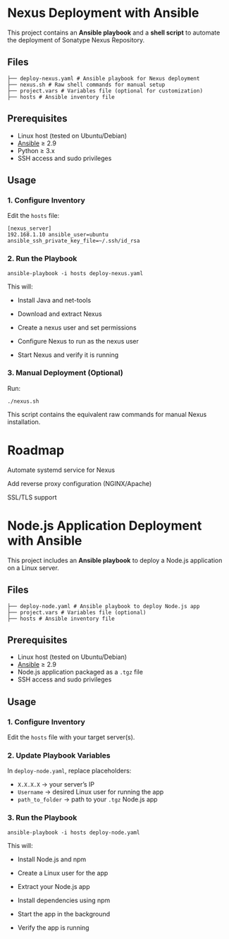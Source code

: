 # Nexus Deployment with Ansible

This project contains an **Ansible playbook** and a **shell script** to automate the deployment of Sonatype Nexus Repository.

## Files
```
├── deploy-nexus.yaml # Ansible playbook for Nexus deployment
├── nexus.sh # Raw shell commands for manual setup
├── project.vars # Variables file (optional for customization)
├── hosts # Ansible inventory file
```

## Prerequisites
- Linux host (tested on Ubuntu/Debian)  
- [Ansible](https://docs.ansible.com/) ≥ 2.9  
- Python ≥ 3.x  
- SSH access and sudo privileges  

## Usage

### 1. Configure Inventory
Edit the `hosts` file:
```
[nexus_server]
192.168.1.10 ansible_user=ubuntu ansible_ssh_private_key_file=~/.ssh/id_rsa
```


### 2. Run the Playbook
```
ansible-playbook -i hosts deploy-nexus.yaml
```

This will:

- Install Java and net-tools

- Download and extract Nexus

- Create a nexus user and set permissions

- Configure Nexus to run as the nexus user

- Start Nexus and verify it is running

### 3. Manual Deployment (Optional)

Run:
```
./nexus.sh
```

This script contains the equivalent raw commands for manual Nexus installation.


# Roadmap

Automate systemd service for Nexus

Add reverse proxy configuration (NGINX/Apache)

SSL/TLS support


# Node.js Application Deployment with Ansible

This project includes an **Ansible playbook** to deploy a Node.js application on a Linux server.


## Files
```
├── deploy-node.yaml # Ansible playbook to deploy Node.js app
├── project.vars # Variables file (optional)
├── hosts # Ansible inventory file
```

## Prerequisites
- Linux host (tested on Ubuntu/Debian)  
- [Ansible](https://docs.ansible.com/) ≥ 2.9  
- Node.js application packaged as a `.tgz` file  
- SSH access and sudo privileges  

## Usage

### 1. Configure Inventory
Edit the `hosts` file with your target server(s).

### 2. Update Playbook Variables
In `deploy-node.yaml`, replace placeholders:
- `X.X.X.X` → your server’s IP  
- `Username` → desired Linux user for running the app  
- `path_to_folder` → path to your `.tgz` Node.js app  

### 3. Run the Playbook
```
ansible-playbook -i hosts deploy-node.yaml
```


This will:

- Install Node.js and npm

- Create a Linux user for the app

- Extract your Node.js app

- Install dependencies using npm

- Start the app in the background

- Verify the app is running
